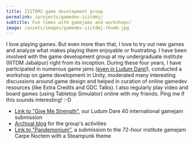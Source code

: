 ```yaml
---
title: IIITDMJ game development group
permalink: /projects/gamedev-iiitdmj/
subtitle: Fun times with gamejams and workshops!
image: /assets/images/gamedev-iiitdmj-thumb.jpg
---
```


I love playing games. But even more than that, I love to try out new games and analyze what makes playing them enjoyable or frustrating. I have been involved with the game development group at my undergraduate institute (IIITDM Jabalpur) right from its inception. During these four years, I have participated in numerous game jams ([even in Ludum Dare!][ludumdare]), conducted a workshop on game development in Unity, moderated many interesting discussions around game design and helped in curation of online gamedev resources (like Extra Credits and GDC Talks). I also regularly play video and board games (using Tabletop Simulator) online with my friends. Ping me if this sounds interesting! :-D

* [Link to "Give Me Strength"][ludumdare], our Ludum Dare 40 international gamejam submission
* [Archival blog][blog] for the group's activities
* [Link to "Pandemonium"][pandemonium], a submission to the 72-hour institute gamejam Carpe Noctem with a Steampunk theme


[ludumdare]: https://ldjam.com/events/ludum-dare/40/give-me-strength
[blog]: https://grolibur.wordpress.com/
[pandemonium]: https://github.com/amhndu/Pandemonium